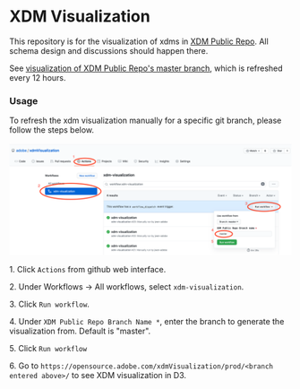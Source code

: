 # XDM Visualization

This repository is for the visualization of xdms in [XDM Public Repo](https://github.com/adobe/xdm). All schema design and discussions should happen there.

See [visualization of XDM Public Repo's master branch](https://opensource.adobe.com/xdmVisualization/prod/master/), which is refreshed every 12 hours.

### Usage
To refresh the xdm visualization manually for a specific git branch, please follow the steps below.<br/><br/> ![here](images/xdmVisualization.png)

1\. Click `Actions` from github web interface.

2\. Under Workflows -> All workflows, select `xdm-visualization`.

3\. Click `Run workflow`.

4\. Under `XDM Public Repo Branch Name *`, enter the branch to generate the visualization from. Default is "master".

5\. Click `Run workflow`

6\. Go to `https://opensource.adobe.com/xdmVisualization/prod/<branch entered above>/` to see XDM visualization in D3. 
